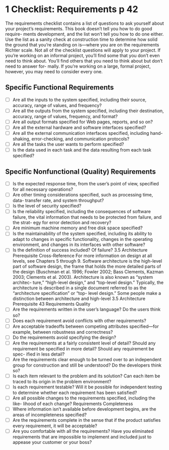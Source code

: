 # 1 Checklist: Requirements p 42

The requirements checklist contains a list of questions to ask yourself about your project’s requirements. This book doesn’t tell you how to do good require- ments development, and the list won’t tell you how to do one either. Use the list as a sanity check at construction time to determine how solid the ground that you’re standing on is—where you are on the requirements Richter scale.
Not all of the checklist questions will apply to your project. If you’re working on an informal project, you’ll find some that you don’t even need to think about. You’ll find others that you need to think about but don’t need to answer for- mally. If you’re working on a large, formal project, however, you may need to consider every one.

## Specific Functional Requirements

- [ ]  Are all the inputs to the system specified, including their source, accuracy, range of values, and frequency?
- [ ]  Are all the outputs from the system specified, including their destination, accuracy, range of values, frequency, and format?
- [ ]  Are all output formats specified for Web pages, reports, and so on?
- [ ]  Are all the external hardware and software interfaces specified?
- [ ]  Are all the external communication interfaces specified, including hand- shaking, error-checking, and communication protocols?
- [ ]  Are all the tasks the user wants to perform specified?
- [ ]  Is the data used in each task and the data resulting from each task specified?

## Specific Nonfunctional (Quality) Requirements

- [ ]  Is the expected response time, from the user’s point of view, specified for all necessary operations?
- [ ]  Are other timing considerations specified, such as processing time, data- transfer rate, and system throughput?
- [ ]  Is the level of security specified?
- [ ]  Is the reliability specified, including the consequences of software failure, the vital information that needs to be protected from failure, and the strat- egy for error detection and recovery?
- [ ]  Are minimum machine memory and free disk space specified?
- [ ]  Is the maintainability of the system specified, including its ability to adapt to changes in specific functionality, changes in the operating environment, and changes in its interfaces with other software?
- [ ]  Is the definition of success included? Of failure?
3.5 Architecture Prerequisite
Cross-Reference For more information on design at all levels, see Chapters 5 through 9.
Software architecture is the high-level part of software design, the frame that holds the more detailed parts of the design (Buschman et al. 1996; Fowler 2002; Bass Clements, Kazman 2003; Clements et al. 2003). Architecture is also known as “system architec- ture,” “high-level design,” and “top-level design.” Typically, the architecture is described in a single document referred to as the “architecture specification” or “top- level design.” Some people make a distinction between architecture and high-level
3.5 Architecture Prerequisite 43
Requirements Quality
- [ ]  Are the requirements written in the user’s language? Do the users think so?
- [ ]  Does each requirement avoid conflicts with other requirements?
- [ ]  Are acceptable tradeoffs between competing attributes specified—for
example, between robustness and correctness?
- [ ]  Do the requirements avoid specifying the design?
- [ ]  Are the requirements at a fairly consistent level of detail? Should any requirement be specified in more detail? Should any requirement be spec- ified in less detail?
- [ ]  Are the requirements clear enough to be turned over to an independent group for construction and still be understood? Do the developers think so?
- [ ]  Is each item relevant to the problem and its solution? Can each item be traced to its origin in the problem environment?
- [ ]  Is each requirement testable? Will it be possible for independent testing to determine whether each requirement has been satisfied?
- [ ]  Are all possible changes to the requirements specified, including the like- lihood of each change?
Requirements Completeness
- [ ]  Where information isn’t available before development begins, are the areas of incompleteness specified?
- [ ]  Are the requirements complete in the sense that if the product satisfies every requirement, it will be acceptable?
- [ ]  Are you comfortable with all the requirements? Have you eliminated requirements that are impossible to implement and included just to appease your customer or your boss?
